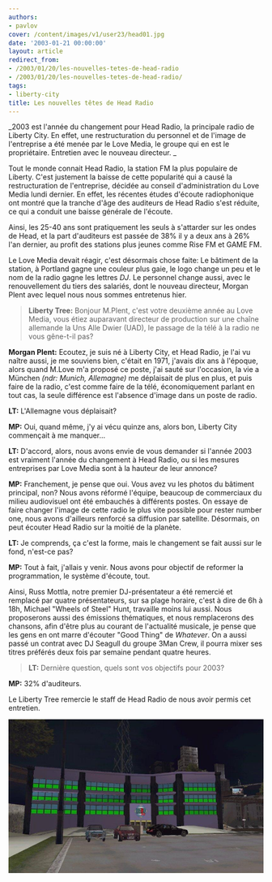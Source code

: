 ```yaml
---
authors:
- pavlov
cover: /content/images/v1/user23/head01.jpg
date: '2003-01-21 00:00:00'
layout: article
redirect_from:
- /2003/01/20/les-nouvelles-tetes-de-head-radio
- /2003/01/20/les-nouvelles-tetes-de-head-radio/
tags:
- liberty-city
title: Les nouvelles têtes de Head Radio
---
```



\_2003 est l'année du changement pour Head Radio, la principale radio de Liberty City. En effet, une restructuration du personnel et de l'image de l'entreprise a été menée par le Love Media, le groupe qui en est le propriétaire. Entretien avec le nouveau directeur. \_

Tout le monde connait Head Radio, la station FM la plus populaire de Liberty. C'est justement la baisse de cette popularité qui a causé la restructuration de l'entreprise, décidée au conseil d'administration du Love Media lundi dernier. En effet, les récentes études d'écoute radiophonique ont montré que la tranche d'âge des auditeurs de Head Radio s'est réduite, ce qui a conduit une baisse générale de l'écoute.

Ainsi, les 25-40 ans sont pratiquement les seuls à s'attarder sur les ondes de Head, et la part d'auditeurs est passée de 38% il y a deux ans à 26% l'an dernier, au profit des stations plus jeunes comme Rise FM et GAME FM.

Le Love Media devait réagir, c'est désormais chose faite: Le bâtiment de la station, à Portland gagne une couleur plus gaie, le logo change un peu et le nom de la radio gagne les lettres _DJ_. Le personnel change aussi, avec le renouvellement du tiers des salariés, dont le nouveau directeur, Morgan Plent avec lequel nous nous sommes entretenus hier.

> **Liberty Tree:** Bonjour M.Plent, c'est votre deuxième année au Love Media, vous étiez auparavant directeur de production sur une chaîne allemande la Uns Alle Dwier (UAD), le passage de la télé à la radio ne vous gêne-t-il pas?

**Morgan Plent:** Ecoutez, je suis né à Liberty City, et Head Radio, je l'ai vu naître aussi, je me souviens bien, c'était en 1971, j'avais dix ans à l'époque, alors quand M.Love m'a proposé ce poste, j'ai sauté sur l'occasion, la vie a München _(ndr: Munich, Allemagne)_ me déplaisait de plus en plus, et puis faire de la radio, c'est comme faire de la télé, économiquement parlant en tout cas, la seule différence est l'absence d'image dans un poste de radio.

> 

**LT:** L'Allemagne vous déplaisait?

> 

**MP:** Oui, quand même, j'y ai vécu quinze ans, alors bon, Liberty City commençait à me manquer...

> 

**LT:** D'accord, alors, nous avons envie de vous demander si l'année 2003 est vraiment l'année du changement à Head Radio, ou si les mesures entreprises par Love Media sont à la hauteur de leur annonce?

> 

**MP:** Franchement, je pense que oui. Vous avez vu les photos du bâtiment principal, non? Nous avons réformé l'équipe, beaucoup de commerciaux du milieu audiovisuel ont été embauchés à différents postes. On essaye de faire changer l'image de cette radio le plus vite possible pour rester number one, nous avons d'ailleurs renforcé sa diffusion par satellite. Désormais, on peut écouter Head Radio sur la moitié de la planète.

> 

**LT:** Je comprends, ça c'est la forme, mais le changement se fait aussi sur le fond, n'est-ce pas?

> 

**MP:** Tout à fait, j'allais y venir. Nous avons pour objectif de reformer la programmation, le système d'écoute, tout.

Ainsi, Russ Mottla, notre premier DJ-présentateur a été remercié et remplacé par quatre présentateurs, sur sa plage horaire, c'est à dire de 6h à 18h, Michael "Wheels of Steel" Hunt, travaille moins lui aussi. Nous proposerons aussi des émissions thématiques, et nous remplacerons des chansons, afin d'être plus au courant de l'actualité musicale, je pense que les gens en ont marre d'écouter "Good Thing" de _Whatever_. On a aussi passé un contrat avec DJ Seagull du groupe 3Man Crew, il pourra mixer ses titres préférés deux fois par semaine pendant quatre heures.

> **LT:** Dernière question, quels sont vos objectifs pour 2003?

**MP:** 32% d'auditeurs.

Le Liberty Tree remercie le staff de Head Radio de nous avoir permis cet entretien.

![](/content/images/v1/user23/head03.jpg)